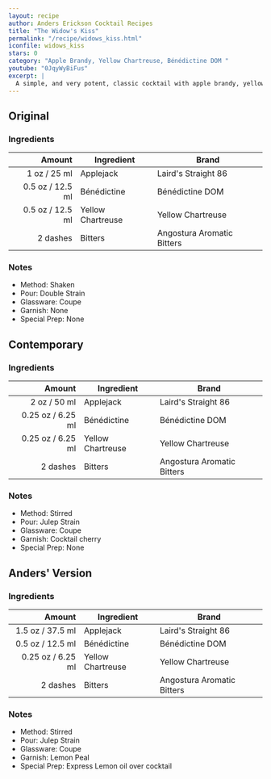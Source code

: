 ```yaml
---
layout: recipe
author: Anders Erickson Cocktail Recipes
title: "The Widow's Kiss"
permalink: "/recipe/widows_kiss.html"
iconfile: widows_kiss
stars: 0
category: "Apple Brandy, Yellow Chartreuse, Bénédictine DOM "
youtube: "0JqyWyBiFus"
excerpt: |
  A simple, and very potent, classic cocktail with apple brandy, yellow Chartreuse and Benedictine.
---
```


<div class="subrecipe" markdown="1">

## Original

### Ingredients

|   Amount | Ingredient        | Brand                      |
| -------: | ----------------- | -------------------------- |
|     1 oz / 25 ml | Applejack         | Laird's Straight 86        |
|   0.5 oz / 12.5 ml | Bénédictine       | Bénédictine DOM            |
|   0.5 oz / 12.5 ml | Yellow Chartreuse | Yellow Chartreuse          |
| 2 dashes | Bitters           | Angostura Aromatic Bitters |

### Notes

- Method: Shaken
- Pour: Double Strain
- Glassware: Coupe
- Garnish: None
- Special Prep: None

</div>
<div class="subrecipe" markdown="1">

## Contemporary

### Ingredients

|   Amount | Ingredient        | Brand                      |
| -------: | ----------------- | -------------------------- |
|     2 oz / 50 ml | Applejack         | Laird's Straight 86        |
|  0.25 oz / 6.25 ml | Bénédictine       | Bénédictine DOM            |
|  0.25 oz / 6.25 ml | Yellow Chartreuse | Yellow Chartreuse          |
| 2 dashes | Bitters           | Angostura Aromatic Bitters |

### Notes

- Method: Stirred
- Pour: Julep Strain
- Glassware: Coupe
- Garnish: Cocktail cherry
- Special Prep: None

</div>
<div class="subrecipe" markdown="1">

## Anders' Version

### Ingredients

|   Amount | Ingredient        | Brand                      |
| -------: | ----------------- | -------------------------- |
|   1.5 oz / 37.5 ml | Applejack         | Laird's Straight 86        |
|   0.5 oz / 12.5 ml | Bénédictine       | Bénédictine DOM            |
|  0.25 oz / 6.25 ml | Yellow Chartreuse | Yellow Chartreuse          |
| 2 dashes | Bitters           | Angostura Aromatic Bitters |

### Notes

- Method: Stirred
- Pour: Julep Strain
- Glassware: Coupe
- Garnish: Lemon Peal
- Special Prep: Express Lemon oil over cocktail

</div>

